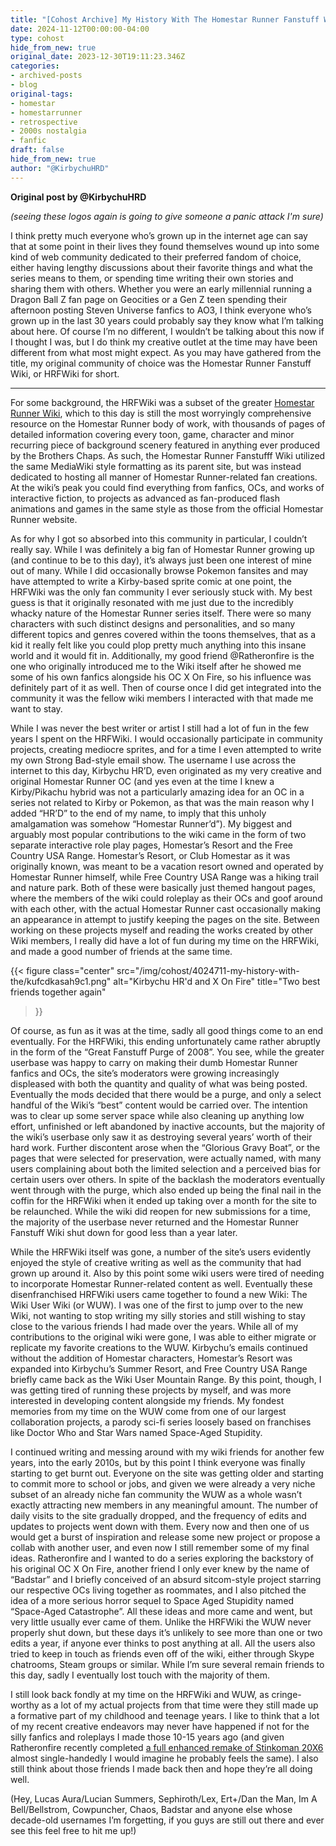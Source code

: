 ```yaml
---
title: "[Cohost Archive] My History With The Homestar Runner Fanstuff Wiki and Wiki User Wiki."
date: 2024-11-12T00:00:00-04:00
type: cohost
hide_from_new: true
original_date: 2023-12-30T19:11:23.346Z
categories:
- archived-posts
- blog
original-tags:
- homestar
- homestarrunner
- retrospective
- 2000s nostalgia
- fanfic
draft: false
hide_from_new: true
author: "@KirbychuHRD"
---
```


**Original post by @KirbychuHRD**

*(seeing these logos again is going to give someone a panic attack I'm sure)*

I think pretty much everyone who’s grown up in the internet age can say that at some point in their lives they found themselves wound up into some kind of web community dedicated to their preferred fandom of choice, either having lengthy discussions about their favorite things and what the series means to them, or spending time writing their own stories and sharing them with others. Whether you were an early millennial running a Dragon Ball Z fan page on Geocities or a Gen Z teen spending their afternoon posting Steven Universe fanfics to AO3, I think everyone who’s grown up in the last 30 years could probably say they know what I’m talking about here. Of course I’m no different, I wouldn’t be talking about this now if I thought I was, but I do think my creative outlet at the time may have been different from what most might expect. As you may have gathered from the title, my original community of choice was the Homestar Runner Fanstuff Wiki, or HRFWiki for short.

---

For some background, the HRFWiki was a subset of the greater [Homestar Runner Wiki](http://hrwiki.org/wiki/Main_Page), which to this day is still the most worryingly comprehensive resource on the Homestar Runner body of work, with thousands of pages of detailed information covering every toon, game, character and minor recurring piece of background scenery featured in anything ever produced by the Brothers Chaps. As such, the Homestar Runner Fanstufff Wiki utilized the same MediaWiki style formatting as its parent site, but was instead dedicated to hosting all manner of Homestar Runner-related fan creations. At the wiki’s peak you could find everything from fanfics, OCs, and works of interactive fiction, to projects as advanced as fan-produced flash animations and games in the same style as those from the official Homestar Runner website.

As for why I got so absorbed into this community in particular, I couldn’t really say. While I was definitely a big fan of Homestar Runner growing up (and continue to be to this day), it’s always just been one interest of mine out of many. While I did occasionally browse Pokemon fansites and may have attempted to write a Kirby-based sprite comic at one point, the HRFWiki was the only fan community I ever seriously stuck with. My best guess is that it originally resonated with me just due to the incredibly whacky nature of the Homestar Runner series itself. There were so many characters with such distinct designs and personalities, and so many different topics and genres covered within the toons themselves, that as a kid it really felt like you could plop pretty much anything into this insane world and it would fit in. Additionally, my good friend @Ratheronfire is the one who originally introduced me to the Wiki itself after he showed me some of his own fanfics alongside his OC X On Fire, so his influence was definitely part of it as well. Then of course once I did get integrated into the community it was the fellow wiki members I interacted with that made me want to stay.

While I was never the best writer or artist I still had a lot of fun in the few years I spent on the HRFWiki. I would occasionally participate in community projects, creating mediocre sprites, and for a time I even attempted to write my own Strong Bad-style email show. The username I use across the internet to this day, Kirbychu HR’D, even originated as my very creative and original Homestar Runner OC (and yes even at the time I knew a Kirby/Pikachu hybrid was not a particularly amazing idea for an OC in a series not related to Kirby or Pokemon, as that was the main reason why I added “HR’D” to the end of my name, to imply that this unholy amalgamation was somehow “Homestar Runner’d”). My biggest and arguably most popular contributions to the wiki came in the form of two separate interactive role play pages, Homestar’s Resort and the Free Country USA Range. Homestar’s Resort, or Club Homestar as it was originally known, was meant to be a vacation resort owned and operated by Homestar Runner himself, while Free Country USA Range was a hiking trail and nature park. Both of these were basically just themed hangout pages, where the members of the wiki could roleplay as their OCs and goof around with each other, with the actual Homestar Runner cast occasionally making an appearance in attempt to justify keeping the pages on the site. Between working on these projects myself and reading the works created by other Wiki members, I really did have a lot of fun during my time on the HRFWiki, and made a good number of friends at the same time.

{{< figure
    class="center"
    src="/img/cohost/4024711-my-history-with-the/kufcdkasah9c1.png"
    alt="Kirbychu HR'd and X On Fire"
    title="Two best friends together again"
>}}

Of course, as fun as it was at the time, sadly all good things come to an end eventually. For the HRFWiki, this ending unfortunately came rather abruptly in the form of the “Great Fanstuff Purge of 2008”. You see, while the greater userbase was happy to carry on making their dumb Homestar Runner fanfics and OCs, the site’s moderators were growing increasingly displeased with both the quantity and quality of what was being posted. Eventually the mods decided that there would be a purge, and only a select handful of the Wiki’s “best” content would be carried over. The intention was to clear up some server space while also cleaning up anything low effort, unfinished or left abandoned by inactive accounts, but the majority of the wiki’s userbase only saw it as destroying several years’ worth of their hard work. Further discontent arose when the “Glorious Gravy Boat”, or the pages that were selected for preservation, were actually named, with many users complaining about both the limited selection and a perceived bias for certain users over others. In spite of the backlash the moderators eventually went through with the purge, which also ended up being the final nail in the coffin for the HRFWiki when it ended up taking over a month for the site to be relaunched. While the wiki did reopen for new submissions for a time, the majority of the userbase never returned and the Homestar Runner Fanstuff Wiki shut down for good less than a year later.

While the HRFWiki itself was gone, a number of the site’s users evidently enjoyed the style of creative writing as well as the community that had grown up around it. Also by this point some wiki users were tired of needing to incorporate Homestar Runner-related content as well. Eventually these disenfranchised HRFWiki users came together to found a new Wiki: The Wiki User Wiki (or WUW). I was one of the first to jump over to the new Wiki, not wanting to stop writing my silly stories and still wishing to stay close to the various friends I had made over the years. While all of my contributions to the original wiki were gone, I was able to either migrate or replicate my favorite creations to the WUW. Kirbychu’s emails continued without the addition of Homestar characters, Homestar’s Resort was expanded into Kirbychu’s Summer Resort, and Free Country USA Range briefly came back as the Wiki User Mountain Range. By this point, though, I was getting tired of running these projects by myself, and was more interested in developing content alongside my friends. My fondest memories from my time on the WUW come from one of our largest collaboration projects, a parody sci-fi series loosely based on franchises like Doctor Who and Star Wars named Space-Aged Stupidity.

I continued writing and messing around with my wiki friends for another few years, into the early 2010s, but by this point I think everyone was finally starting to get burnt out. Everyone on the site was getting older and starting to commit more to school or jobs, and given we were already a very niche subset of an already niche fan community the WUW as a whole wasn’t exactly attracting new members in any meaningful amount. The number of daily visits to the site gradually dropped, and the frequency of edits and updates to projects went down with them. Every now and then one of us would get a burst of inspiration and release some new project or propose a collab with another user, and even now I still remember some of my final ideas. Ratheronfire and I wanted to do a series exploring the backstory of his original OC X On Fire, another friend I only ever knew by the name of “Badstar” and I briefly conceived of an absurd sitcom-style project starring our respective OCs living together as roommates, and I also pitched the idea of a more serious horror sequel to Space Aged Stupidity named “Space-Aged Catastrophe”. All these ideas and more came and went, but very little usually ever came of them. Unlike the HRFWiki the WUW never properly shut down, but these days it’s unlikely to see more than one or two edits a year, if anyone ever thinks to post anything at all. All the users also tried to keep in touch as friends even off of the wiki, either through Skype chatrooms, Steam groups or similar. While I’m sure several remain friends to this day, sadly I eventually lost touch with the majority of them.

I still look back fondly at my time on the HRFWiki and WUW, as cringe-worthy as a lot of my actual projects from that time were they still made up a formative part of my childhood and teenage years. I like to think that a lot of my recent creative endeavors may never have happened if not for the silly fanfics and roleplays I made those 10-15 years ago (and given Ratheronfire recently completed [a full enhanced remake of Stinkoman 20X6](/projects/stinkoman/) almost single-handedly I would imagine he probably feels the same). I also still think about those friends I made back then and hope they’re all doing well. 

(Hey, Lucas Aura/Lucian Summers, Sephiroth/Lex, Ert+/Dan the Man, Im A Bell/Bellstrom, Cowpuncher, Chaos, Badstar and anyone else whose decade-old usernames I’m forgetting, if you guys are still out there and ever see this feel free to hit me up!)